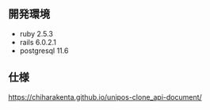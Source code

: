 ## 開発環境
- ruby 2.5.3
- rails 6.0.2.1
- postgresql 11.6

## 仕様
https://chiharakenta.github.io/unipos-clone_api-document/
